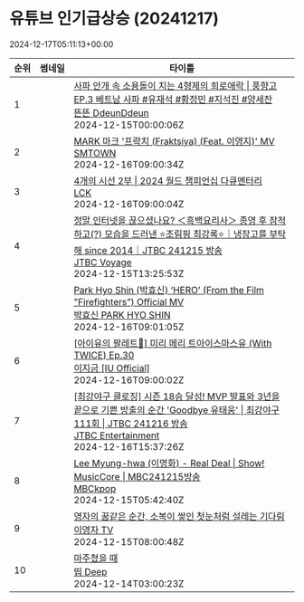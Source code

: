 # 유튜브 인기급상승 (20241217)

2024-12-17T05:11:13+00:00
<table><thead><tr><th nowrap>순위</th><th nowrap>썸네일</th><th nowrap>타이틀</th></tr></thead><tbody><tr><td>1</td><td><img src="https://i.ytimg.com/vi/FulKKN6-Hpc/default.jpg" alt="" /></td><td><a href="https://www.youtube.com/watch?v=FulKKN6-Hpc" target="_blank">사파 안개 속 소용돌이 치는 4형제의 희로애락 | 풍향고 EP.3 베트남 사파 #유재석 #황정민 #지석진 #양세찬</a><br /><a href="https://www.youtube.com/channel/UCDNvRZRgvkBTUkQzFoT_8rA" target="_blank">뜬뜬 DdeunDdeun</a><br />2024-12-15T00:00:06Z</td></tr><tr><td>2</td><td><img src="https://i.ytimg.com/vi/_GS3nQQex1g/default.jpg" alt="" /></td><td><a href="https://www.youtube.com/watch?v=_GS3nQQex1g" target="_blank">MARK 마크 '프락치 (Fraktsiya) (Feat. 이영지)' MV</a><br /><a href="https://www.youtube.com/channel/UCEf_Bc-KVd7onSeifS3py9g" target="_blank">SMTOWN</a><br />2024-12-16T09:00:34Z</td></tr><tr><td>3</td><td><img src="https://i.ytimg.com/vi/20KsJd3Tef8/default.jpg" alt="" /></td><td><a href="https://www.youtube.com/watch?v=20KsJd3Tef8" target="_blank">4개의 시선 2부 | 2024 월드 챔피언십 다큐멘터리</a><br /><a href="https://www.youtube.com/channel/UCw1DsweY9b2AKGjV4kGJP1A" target="_blank">LCK</a><br />2024-12-16T09:00:04Z</td></tr><tr><td>4</td><td><img src="https://i.ytimg.com/vi/Od7bzR9c1_4/default.jpg" alt="" /></td><td><a href="https://www.youtube.com/watch?v=Od7bzR9c1_4" target="_blank">정말 인터넷을 끊으셨나요? ＜흑백요리사＞ 종영 후 잠적하고(?) 모습을 드러낸 ⭐조림핑 최강록⭐｜냉장고를 부탁해 since 2014｜JTBC 241215 방송</a><br /><a href="https://www.youtube.com/channel/UCF3UEVPt5zZTlBVJwDG317g" target="_blank">JTBC Voyage</a><br />2024-12-15T13:25:53Z</td></tr><tr><td>5</td><td><img src="https://i.ytimg.com/vi/yI0BNkRQWYE/default.jpg" alt="" /></td><td><a href="https://www.youtube.com/watch?v=yI0BNkRQWYE" target="_blank">Park Hyo Shin (박효신) ‘HERO’ (From the Film "Firefighters”) Official MV</a><br /><a href="https://www.youtube.com/channel/UCn9KYvuAq5bcwqkb8HNtJyg" target="_blank">박효신 PARK HYO SHIN</a><br />2024-12-16T09:01:05Z</td></tr><tr><td>6</td><td><img src="https://i.ytimg.com/vi/2rwrOtpQCl4/default.jpg" alt="" /></td><td><a href="https://www.youtube.com/watch?v=2rwrOtpQCl4" target="_blank">[아이유의 팔레트🎨] 미리 메리 트아이스마스유 (With TWICE) Ep.30</a><br /><a href="https://www.youtube.com/channel/UC3SyT4_WLHzN7JmHQwKQZww" target="_blank">이지금 [IU Official]</a><br />2024-12-16T09:00:02Z</td></tr><tr><td>7</td><td><img src="https://i.ytimg.com/vi/JLjEg8wrSXI/default.jpg" alt="" /></td><td><a href="https://www.youtube.com/watch?v=JLjEg8wrSXI" target="_blank">[최강야구 클로징] 시즌 18승 달성! MVP 발표와 3년을 끝으로 기쁜 방출의 순간 'Goodbye 유태웅' | 최강야구 111회 | JTBC 241216 방송</a><br /><a href="https://www.youtube.com/channel/UCFL1sCAksD6_7JIZwwHcwjQ" target="_blank">JTBC Entertainment</a><br />2024-12-16T15:37:26Z</td></tr><tr><td>8</td><td><img src="https://i.ytimg.com/vi/NTM5Yz08Qwk/default.jpg" alt="" /></td><td><a href="https://www.youtube.com/watch?v=NTM5Yz08Qwk" target="_blank">Lee Myung-hwa (이명화) - Real Deal | Show! MusicCore | MBC241215방송</a><br /><a href="https://www.youtube.com/channel/UCe52oeb7Xv_KaJsEzcKXJJg" target="_blank">MBCkpop</a><br />2024-12-15T05:42:40Z</td></tr><tr><td>9</td><td><img src="https://i.ytimg.com/vi/v8LoDSh-1T4/default.jpg" alt="" /></td><td><a href="https://www.youtube.com/watch?v=v8LoDSh-1T4" target="_blank">영자의 꿈같은 순간, 소복이 쌓인 첫눈처럼 설레는 기다림</a><br /><a href="https://www.youtube.com/channel/UC-js9KxuyRoB0b9zlKCgsCg" target="_blank">이영자 TV</a><br />2024-12-15T08:00:48Z</td></tr><tr><td>10</td><td><img src="https://i.ytimg.com/vi/caM63-x6gGM/default.jpg" alt="" /></td><td><a href="https://www.youtube.com/watch?v=caM63-x6gGM" target="_blank">마주쳤을 때</a><br /><a href="https://www.youtube.com/channel/UCaxbXRPhdHPXjM-e-F00LVA" target="_blank">띱 Deep</a><br />2024-12-14T03:00:23Z</td></tr></tbody></table>